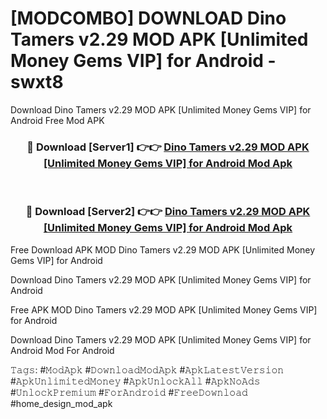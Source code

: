 # [MODCOMBO] DOWNLOAD Dino Tamers v2.29 MOD APK [Unlimited Money Gems VIP] for Android - swxt8
Download Dino Tamers v2.29 MOD APK [Unlimited Money Gems VIP] for Android Free Mod APK

<div align="center">
<h3>🔴 Download [Server1] 👉👉 <a href="https://apk-comot.site?title=Dino_Tamers_v2.29_MOD_APK_[Unlimited_Money_Gems_VIP]_for_Android">Dino Tamers v2.29 MOD APK [Unlimited Money Gems VIP] for Android Mod Apk</a></h3><br>

<h3>🔴 Download [Server2] 👉👉 <a href="https://apk-comot.site?title=Dino_Tamers_v2.29_MOD_APK_[Unlimited_Money_Gems_VIP]_for_Android">Dino Tamers v2.29 MOD APK [Unlimited Money Gems VIP] for Android Mod Apk</a></h3>
</div>


Free Download APK MOD Dino Tamers v2.29 MOD APK [Unlimited Money Gems VIP] for Android

Download Dino Tamers v2.29 MOD APK [Unlimited Money Gems VIP] for Android 

Free APK MOD Dino Tamers v2.29 MOD APK [Unlimited Money Gems VIP] for Android 

Download Dino Tamers v2.29 MOD APK [Unlimited Money Gems VIP] for Android Mod For Android

𝚃𝚊𝚐𝚜: #𝙼𝚘𝚍𝙰𝚙𝚔 #𝙳𝚘𝚠𝚗𝚕𝚘𝚊𝚍𝙼𝚘𝚍𝙰𝚙𝚔 #𝙰𝚙𝚔𝙻𝚊𝚝𝚎𝚜𝚝𝚅𝚎𝚛𝚜𝚒𝚘𝚗 #𝙰𝚙𝚔𝚄𝚗𝚕𝚒𝚖𝚒𝚝𝚎𝚍𝙼𝚘𝚗𝚎𝚢 #𝙰𝚙𝚔𝚄𝚗𝚕𝚘𝚌𝚔𝙰𝚕𝚕 #𝙰𝚙𝚔𝙽𝚘𝙰𝚍𝚜 #𝚄𝚗𝚕𝚘𝚌𝚔𝙿𝚛𝚎𝚖𝚒𝚞𝚖 #𝙵𝚘𝚛𝙰𝚗𝚍𝚛𝚘𝚒𝚍 #𝙵𝚛𝚎𝚎𝙳𝚘𝚠𝚗𝚕𝚘𝚊𝚍 #home_design_mod_apk